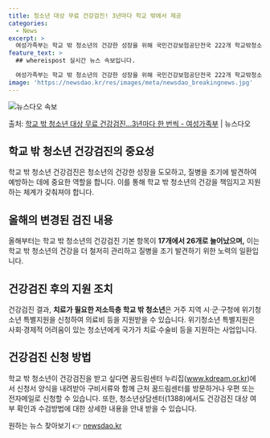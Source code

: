 ```yaml
---
title: 청소년 대상 무료 건강검진! 3년마다 학교 밖에서 제공
categories:
  - News
excerpt: >
  여성가족부는 학교 밖 청소년의 건강한 성장을 위해 국민건강보험공단전국 222개 학교밖청소년지원센터(이하 꿈드…
feature_text: >
  ## whereispost 실시간 뉴스 속보입니다.

  여성가족부는 학교 밖 청소년의 건강한 성장을 위해 국민건강보험공단전국 222개 학교밖청소년지원센터(이하 꿈드…
image: 'https://newsdao.kr/res/images/meta/newsdao_breakingnews.jpg'
---
```


![뉴스다오 속보](https://newsdao.kr/res/images/meta/newsdao_breakingnews.jpg)

<p>출처: <a href="https://newsdao.kr/3676" rel="dofollow">학교 밖 청소년 대상 무료 건강검진…3년마다 한 번씩 - 여성가족부</a> | 뉴스다오</p>

<h2 data-ke-size="size26">학교 밖 청소년 건강검진의 중요성</h2>
<p data-ke-size="size16">학교 밖 청소년 건강검진은 청소년의 건강한 성장을 도모하고, 질병을 조기에 발견하여 예방하는 데에 중요한 역할을 합니다. 이를 통해 학교 밖 청소년의 건강을 책임지고 지원하는 체계가 갖춰져야 합니다.</p>

<h2 data-ke-size="size26">올해의 변경된 검진 내용</h2>
<p data-ke-size="size16">올해부터는 학교 밖 청소년의 건강검진 기본 항목이 <b>17개에서 26개로 늘어났으며,</b> 이는 학교 밖 청소년의 건강을 더 철저히 관리하고 질병을 조기 발견하기 위한 노력의 일환입니다.</p>

<h2 data-ke-size="size26">건강검진 후의 지원 조치</h2>
<p data-ke-size="size16">건강검진 결과, <b>치료가 필요한 저소득층 학교 밖 청소년</b>은 거주 지역 시·군·구청에 위기청소년 특별지원을 신청하여 의료비 등을 지원받을 수 있습니다. 위기청소년 특별지원은 사회·경제적 어려움이 있는 청소년에게 국가가 치료·수술비 등을 지원하는 사업입니다.</p>

<h2 data-ke-size="size26">건강검진 신청 방법</h2>
<p data-ke-size="size16">학교 밖 청소년이 건강검진을 받고 싶다면 꿈드림센터 누리집(<a href="www.kdream.or.kr">www.kdream.or.kr</a>)에서 신청서 양식을 내려받아 구비서류와 함께 근처 꿈드림센터를 방문하거나 우편 또는 전자메일로 신청할 수 있습니다. 또한, 청소년상담센터(1388)에서도 건강검진 대상 여부 확인과 수검방법에 대한 상세한 내용을 안내 받을 수 있습니다.</p>
 

원하는 뉴스 찾아보기 👉 <a href="https://newsdao.kr" rel="dofollow">newsdao.kr</a>


